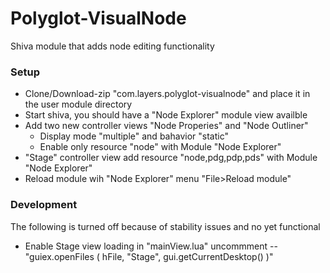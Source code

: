 Polyglot-VisualNode
===================

Shiva module that adds node editing functionality

### Setup
- Clone/Download-zip "com.layers.polyglot-visualnode" and place it in the user module directory
- Start shiva, you should have a "Node Explorer" module view availble
- Add two new controller views "Node Properies" and "Node Outliner"
  - Display mode "multiple" and bahavior "static"
  - Enable only resource "node" with Module "Node Explorer"
- "Stage" controller view add resource "node,pdg,pdp,pds" with Module "Node Explorer" 
- Reload module wih "Node Explorer" menu "File>Reload module"


### Development

The following is turned off because of stability issues and no yet functional
- Enable Stage view loading in "mainView.lua" uncommment
--  "guiex.openFiles ( hFile, "Stage", gui.getCurrentDesktop() )"

